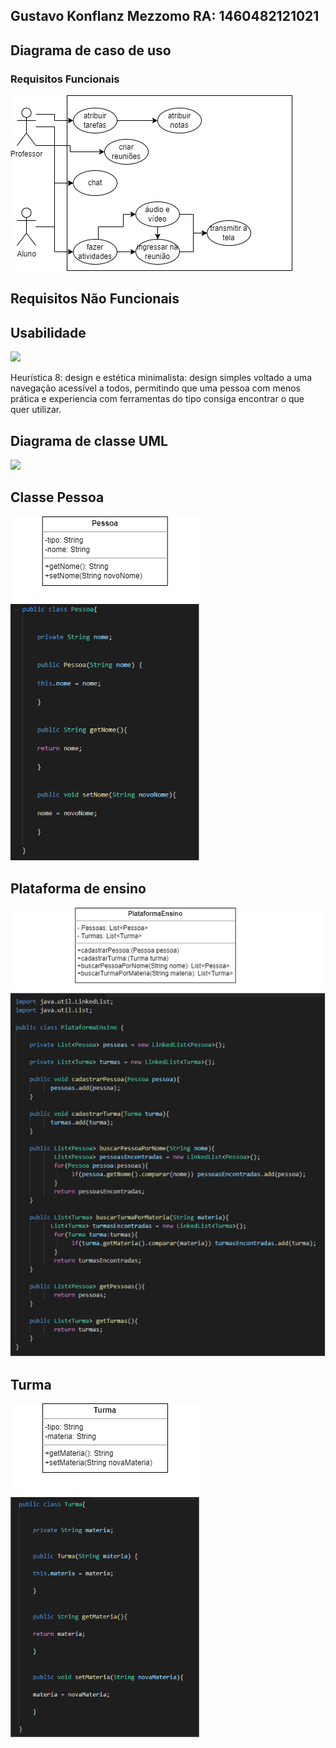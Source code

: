 ## Gustavo Konflanz Mezzomo RA: 	1460482121021

## Diagrama de caso de uso

### Requisitos Funcionais

<img src = https://github.com/gustavomezzomo/bertoti/blob/main/engenhariaDeSoftware/Caso-de-uso.drawio.png>

## Requisitos Não Funcionais

## Usabilidade

<img src = https://github.com/gustavomezzomo/bertoti/blob/main/engenhariaDeSoftware/eur%C3%ADstica.drawio.png>

Heurística 8: design e estética minimalista:
design simples voltado a uma navegação acessível a todos, permitindo que uma pessoa com menos prática e experiencia com ferramentas do tipo consiga encontrar o que quer utilizar.


## Diagrama de classe UML

<img src = https://github.com/gustavomezzomo/bertoti/blob/main/engenhariaDeSoftware/exerc%C3%ADcio%20diagrama%20de%20classes.drawio.png>


## Classe Pessoa
  
<img src = https://github.com/gustavomezzomo/bertoti/blob/main/engenhariaDeSoftware/Classe%20Pessoa.drawio.png>
  
## Plataforma de ensino
  
<img src = https://github.com/gustavomezzomo/bertoti/blob/main/engenhariaDeSoftware/Classe%20PlataformaEnsino.drawio.png>
    
## Turma
  
<img src = https://github.com/gustavomezzomo/bertoti/blob/main/engenhariaDeSoftware/Classe%20turma.drawio.png>
  

